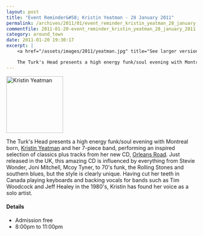 ```yaml
---
layout: post
title: "Event Reminder&#58; Kristin Yeatman - 28 January 2011"
permalink: /archives/2011/01/event_reminder_kristin_yeatman_28_january_2011.html
commentfile: 2011-01-20-event_reminder_kristin_yeatman_28_january_2011
category: around_town
date: 2011-01-20 19:30:17
excerpt: |
    <a href="/assets/images/2011/yeatman.jpg" title="See larger version of - Kristin Yeatman"><img src="/assets/images/2011/yeatman_thumb.jpg" width="150" height="150" alt="Kristin Yeatman" class="photo right" /></a>

    The Turk's Head presents a high energy funk/soul evening with Montreal born, <a href="https://stmargarets.london/event/show/200705142696">Kristin Yeatman</a> and her 7-piece band, performing an inspired selection of classics plus tracks  from her new CD, <a href="https://stmargarets.london/archives/2010/12/local_musician_kristin_yeatman_releases_new_album.html.">Orleans Road</a>
---
```


<a href="/assets/images/2011/yeatman.jpg" title="See larger version of - Kristin Yeatman"><img src="/assets/images/2011/yeatman_thumb.jpg" width="150" height="150" alt="Kristin Yeatman" class="photo right" /></a>

The Turk's Head presents a high energy funk/soul evening with Montreal born, [Kristin Yeatman](/event/show/200705142696) and her 7-piece band, performing an inspired selection of classics plus tracks from her new CD, [Orleans Road](/archives/2010/12/local_musician_kristin_yeatman_releases_new_album.html). Just released in the UK, this amazing CD is influenced by everything from Stevie Wonder, Joni Mitchell, Mcoy Tyner, to 70's funk, the Rolling Stones and southern blues, but the style is clearly unique. Having cut her teeth in Canada playing keyboards and backing vocals for bands such as Tim Woodcock and Jeff Healey in the 1980's, Kristin has found her voice as a solo artist.

#### Details

-   Admission free
-   8:00pm to 11:00pm
